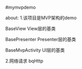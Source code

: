 #mymvpdemo


about:
1.该项目是MVP架构的demo

BaseView  View层的基类

BasePresenter Presenter层的基类

BaseMvpActivity  UI层的基类

2.网络请求 bqHttp







